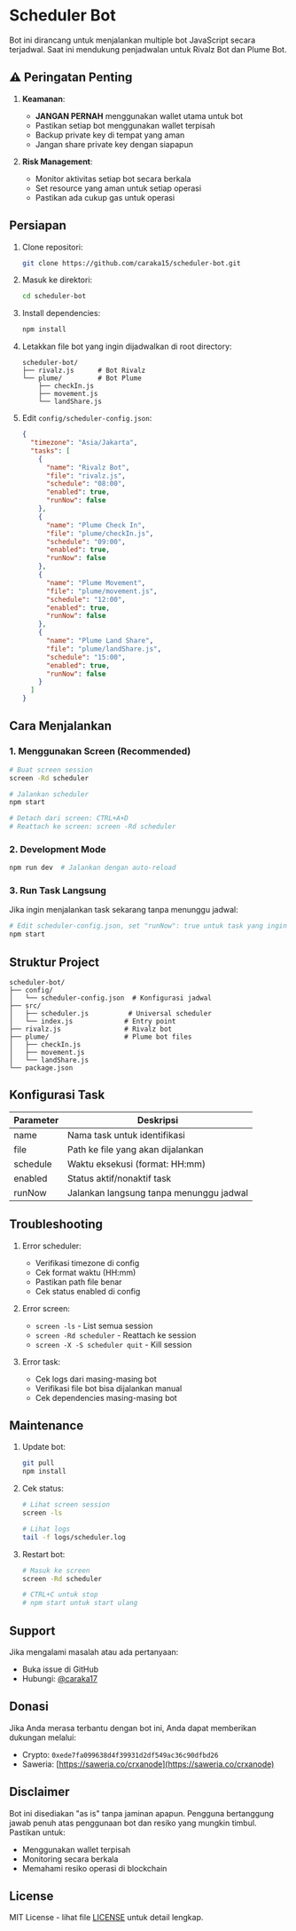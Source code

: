 # Scheduler Bot

Bot ini dirancang untuk menjalankan multiple bot JavaScript secara terjadwal. Saat ini mendukung penjadwalan untuk Rivalz Bot dan Plume Bot.

## ⚠️ Peringatan Penting

1. **Keamanan**:

   - **JANGAN PERNAH** menggunakan wallet utama untuk bot
   - Pastikan setiap bot menggunakan wallet terpisah
   - Backup private key di tempat yang aman
   - Jangan share private key dengan siapapun

2. **Risk Management**:
   - Monitor aktivitas setiap bot secara berkala
   - Set resource yang aman untuk setiap operasi
   - Pastikan ada cukup gas untuk operasi

## Persiapan

1. Clone repositori:

   ```bash
   git clone https://github.com/caraka15/scheduler-bot.git
   ```

2. Masuk ke direktori:

   ```bash
   cd scheduler-bot
   ```

3. Install dependencies:

   ```bash
   npm install
   ```

4. Letakkan file bot yang ingin dijadwalkan di root directory:

   ```
   scheduler-bot/
   ├── rivalz.js      # Bot Rivalz
   └── plume/         # Bot Plume
       ├── checkIn.js
       ├── movement.js
       └── landShare.js
   ```

5. Edit `config/scheduler-config.json`:
   ```json
   {
     "timezone": "Asia/Jakarta",
     "tasks": [
       {
         "name": "Rivalz Bot",
         "file": "rivalz.js",
         "schedule": "08:00",
         "enabled": true,
         "runNow": false
       },
       {
         "name": "Plume Check In",
         "file": "plume/checkIn.js",
         "schedule": "09:00",
         "enabled": true,
         "runNow": false
       },
       {
         "name": "Plume Movement",
         "file": "plume/movement.js",
         "schedule": "12:00",
         "enabled": true,
         "runNow": false
       },
       {
         "name": "Plume Land Share",
         "file": "plume/landShare.js",
         "schedule": "15:00",
         "enabled": true,
         "runNow": false
       }
     ]
   }
   ```

## Cara Menjalankan

### 1. Menggunakan Screen (Recommended)

```bash
# Buat screen session
screen -Rd scheduler

# Jalankan scheduler
npm start

# Detach dari screen: CTRL+A+D
# Reattach ke screen: screen -Rd scheduler
```

### 2. Development Mode

```bash
npm run dev  # Jalankan dengan auto-reload
```

### 3. Run Task Langsung

Jika ingin menjalankan task sekarang tanpa menunggu jadwal:

```bash
# Edit scheduler-config.json, set "runNow": true untuk task yang ingin dijalankan
npm start
```

## Struktur Project

```
scheduler-bot/
├── config/
│   └── scheduler-config.json  # Konfigurasi jadwal
├── src/
│   ├── scheduler.js          # Universal scheduler
│   └── index.js             # Entry point
├── rivalz.js                # Rivalz bot
├── plume/                   # Plume bot files
│   ├── checkIn.js
│   ├── movement.js
│   └── landShare.js
└── package.json
```

## Konfigurasi Task

| Parameter | Deskripsi                               |
| --------- | --------------------------------------- |
| name      | Nama task untuk identifikasi            |
| file      | Path ke file yang akan dijalankan       |
| schedule  | Waktu eksekusi (format: HH:mm)          |
| enabled   | Status aktif/nonaktif task              |
| runNow    | Jalankan langsung tanpa menunggu jadwal |

## Troubleshooting

1. Error scheduler:

   - Verifikasi timezone di config
   - Cek format waktu (HH:mm)
   - Pastikan path file benar
   - Cek status enabled di config

2. Error screen:

   - `screen -ls` - List semua session
   - `screen -Rd scheduler` - Reattach ke session
   - `screen -X -S scheduler quit` - Kill session

3. Error task:
   - Cek logs dari masing-masing bot
   - Verifikasi file bot bisa dijalankan manual
   - Cek dependencies masing-masing bot

## Maintenance

1. Update bot:

   ```bash
   git pull
   npm install
   ```

2. Cek status:

   ```bash
   # Lihat screen session
   screen -ls

   # Lihat logs
   tail -f logs/scheduler.log
   ```

3. Restart bot:

   ```bash
   # Masuk ke screen
   screen -Rd scheduler

   # CTRL+C untuk stop
   # npm start untuk start ulang
   ```

## Support

Jika mengalami masalah atau ada pertanyaan:

- Buka issue di GitHub
- Hubungi: [@caraka17](https://t.me/caraka17)

## Donasi

Jika Anda merasa terbantu dengan bot ini, Anda dapat memberikan dukungan melalui:

- Crypto: `0xede7fa099638d4f39931d2df549ac36c90dfbd26`
- Saweria: [https://saweria.co/crxanode](https://saweria.co/crxanode)

## Disclaimer

Bot ini disediakan "as is" tanpa jaminan apapun. Pengguna bertanggung jawab penuh atas penggunaan bot dan resiko yang mungkin timbul. Pastikan untuk:

- Menggunakan wallet terpisah
- Monitoring secara berkala
- Memahami resiko operasi di blockchain

## License

MIT License - lihat file [LICENSE](LICENSE) untuk detail lengkap.
